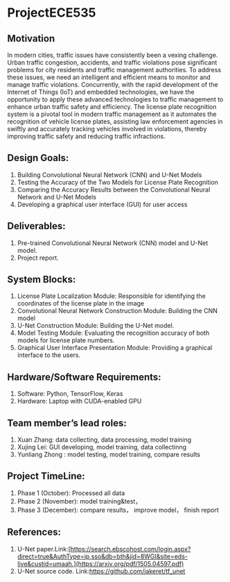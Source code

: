 # ProjectECE535
## Motivation
In modern cities, traffic issues have consistently been a vexing challenge. Urban traffic congestion, accidents, and traffic violations pose significant problems for city residents and traffic management authorities. To address these issues, we need an intelligent and efficient means to monitor and manage traffic violations. Concurrently, with the rapid development of the Internet of Things (IoT) and embedded technologies, we have the opportunity to apply these advanced technologies to traffic management to enhance urban traffic safety and efficiency. The license plate recognition system is a pivotal tool in modern traffic management as it automates the recognition of vehicle license plates, assisting law enforcement agencies in swiftly and accurately tracking vehicles involved in violations, thereby improving traffic safety and reducing traffic infractions.
## Design Goals:
1. Building Convolutional Neural Network (CNN) and U-Net Models
2. Testing the Accuracy of the Two Models for License Plate Recognition
3. Comparing the Accuracy Results between the Convolutional Neural Network and U-Net Models
4. Developing a graphical user interface (GUI) for user access
## Deliverables: 
1. Pre-trained Convolutional Neural Network (CNN) model and U-Net model.
2. Project report.
## System Blocks:
1. License Plate Localization Module: Responsible for identifying the coordinates of the license plate in the image
2. Convolutional Neural Network Construction Module: Building the CNN model
3. U-Net Construction Module: Building the U-Net model.
4. Model Testing Module: Evaluating the recognition accuracy of both models for license plate numbers.
5. Graphical User Interface Presentation Module: Providing a graphical interface to the users.
## Hardware/Software Requirements:
1. Software: Python, TensorFlow, Keras
2. Hardware: Laptop with CUDA-enabled GPU
## Team member’s lead roles:
1. Xuan Zhang: data collecting, data processing, model training 
2. Xujing Lei: GUI developing, model training, data collectinng
3. Yunliang Zhong : model testing, model training, compare results 
## Project TimeLine:
1. Phase 1 (October): Processed all data
2. Phase 2 (November): model training&test，
3. Phase 3 (December): compare results， improve model， finish report
## References:
1. U-Net paper.Link:[https://search.ebscohost.com/login.aspx?direct=true&AuthType=ip,sso&db=bth&jid=8WGI&site=eds-live&custid=umaah.](https://arxiv.org/pdf/1505.04597.pdf)
2. U-Net source code. Link:https://github.com/jakeret/tf_unet




